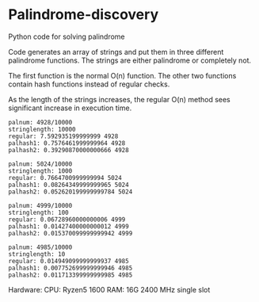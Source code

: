 # Palindrome-discovery
Python code for solving palindrome

Code generates an array of strings and put them in three different palindrome functions.
The strings are either palindrome or completely not.

The first function is the normal O(n) function.
The other two functions contain hash functions instead of regular checks.

As the length of the strings increases, the regular O(n) method sees significant increase in execution time.

```
palnum: 4928/10000
stringlength: 10000
regular: 7.592935199999999 4928
palhash1: 0.7576461999999964 4928
palhash2: 0.39290870000000666 4928

palnum: 5024/10000
stringlength: 1000
regular: 0.7664700999999994 5024
palhash1: 0.08264349999999965 5024
palhash2: 0.052620199999999784 5024

palnum: 4999/10000
stringlength: 100
regular: 0.06728960000000006 4999
palhash1: 0.01427400000000012 4999
palhash2: 0.015370099999999942 4999

palnum: 4985/10000
stringlength: 10
regular: 0.014949099999999937 4985
palhash1: 0.007752699999999946 4985
palhash2: 0.011713399999999985 4985
```

Hardware:
CPU: Ryzen5 1600
RAM: 16G 2400 MHz single slot
